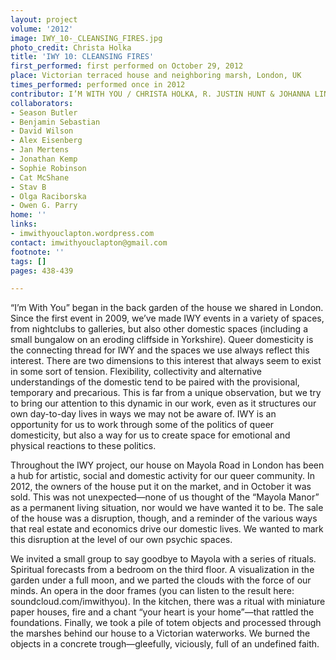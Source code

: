 ```yaml
---
layout: project
volume: '2012'
image: IWY_10-_CLEANSING_FIRES.jpg
photo_credit: Christa Holka
title: 'IWY 10: CLEANSING FIRES'
first_performed: first performed on October 29, 2012
place: Victorian terraced house and neighboring marsh, London, UK
times_performed: performed once in 2012
contributor: I’M WITH YOU / CHRISTA HOLKA, R. JUSTIN HUNT & JOHANNA LINSLEY
collaborators:
- Season Butler
- Benjamin Sebastian
- David Wilson
- Alex Eisenberg
- Jan Mertens
- Jonathan Kemp
- Sophie Robinson
- Cat McShane
- Stav B
- Olga Raciborska
- Owen G. Parry
home: ''
links:
- imwithyouclapton.wordpress.com
contact: imwithyouclapton@gmail.com
footnote: ''
tags: []
pages: 438-439

---
```


“I’m With You” began in the back garden of the house we shared in London. Since the first event in 2009, we’ve made IWY events in a variety of spaces, from nightclubs to galleries, but also other domestic spaces (including a small bungalow on an eroding cliffside in Yorkshire). Queer domesticity is the connecting thread for IWY and the spaces we use always reflect this interest. There are two dimensions to this interest that always seem to exist in some sort of tension. Flexibility, collectivity and alternative understandings of the domestic tend to be paired with the provisional, temporary and precarious. This is far from a unique observation, but we try to bring our attention to this dynamic in our work, even as it structures our own day-to-day lives in ways we may not be aware of. IWY is an opportunity for us to work through some of the politics of queer domesticity, but also a way for us to create space for emotional and physical reactions to these politics.

Throughout the IWY project, our house on Mayola Road in London has been a hub for artistic, social and domestic activity for our queer community. In 2012, the owners of the house put it on the market, and in October it was sold. This was not unexpected—none of us thought of the “Mayola Manor” as a permanent living situation, nor would we have wanted it to be. The sale of the house was a disruption, though, and a reminder of the various ways that real estate and economics drive our domestic lives. We wanted to mark this disruption at the level of our own psychic spaces.

We invited a small group to say goodbye to Mayola with a series of rituals. Spiritual forecasts from a bedroom on the third floor. A visualization in the garden under a full moon, and we parted the clouds with the force of our minds. An opera in the door frames (you can listen to the result here: soundcloud.com/imwithyou). In the kitchen, there was a ritual with miniature paper houses, fire and a chant “your heart is your home”—that rattled the foundations. Finally, we took a pile of totem objects and processed through the marshes behind our house to a Victorian waterworks. We burned the objects in a concrete trough—gleefully, viciously, full of an undefined faith.
